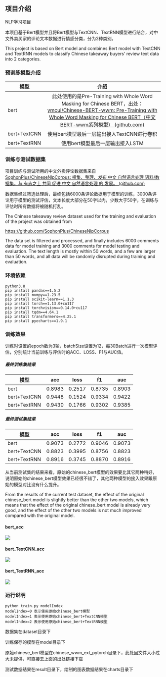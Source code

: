 ## 项目介绍

NLP学习项目

本项目基于Bert模型并且将Bert模型与TextCNN、TextRNN模型进行结合，对中文外卖买家的评论文本数据进行情感分类，分为2种类别。

This project is based on Bert model and combines Bert model with TextCNN and TextRNN models to classify Chinese takeaway buyers' review text data into 2 categories.



### 预训练模型介绍

| 模型         |                             介绍                             |
| ------------ | :----------------------------------------------------------: |
| bert         | 此处使用的是Pre-Training with Whole Word Masking for Chinese BERT，出处：[ymcui/Chinese-BERT-wwm: Pre-Training with Whole Word Masking for Chinese BERT（中文BERT-wwm系列模型） (github.com)](https://github.com/ymcui/chinese-bert-wwm) |
| bert+TextCNN |         使用bert模型最后一层输出接入TextCNN进行卷积          |
| bert+TextRNN |               使用bert模型最后一层输出接入LSTM               |



### 训练与测试数据集

项目训练与测试所用的中文外卖评论数据集来自[SophonPlus/ChineseNlpCorpus: 搜集、整理、发布 中文 自然语言处理 语料/数据集，与 有志之士 共同 促进 中文 自然语言处理 的 发展。 (github.com)](https://github.com/SophonPlus/ChineseNlpCorpus)

数据集经过筛选处理后，最终包括6000条评论数据用于模型的训练，3000条评论用于模型的测试评估，文本长度大部分在50字以内，少数大于50字，在训练与评估时所有数据将被随机打乱。



The Chinese takeaway review dataset used for the training and evaluation of the project was obtained from   

https://github.com/SophonPlus/ChineseNlpCorpus

The data set is filtered and processed, and finally includes 6000 comments data for model training and 3000 comments for model testing and evaluation. The text length is mostly within 50 words, and a few are larger than 50 words, and all data will be randomly disrupted during training and evaluation.



### 环境依赖

``` shell
python3.8
pip install pandas==1.5.2
pip install numpy==1.23.5
pip install scikit-learn==1.1.3
pip install torch==1.13.0+cu117
pip install torchvision==0.14.0+cu117
pip install tqdm==4.64.1
pip install transformers==4.25.1
pip install pyecharts==1.9.1
```





### 训练效果

训练时设置的epoch数为3轮，batchSize设置为12，每30Batch进行一次模型评估，分别统计当前训练与评估时的ACC、LOSS、F1与AUC值。



##### 最终训练集结果

| 模型         |  acc   |  loss  |   f1   |  auc   |
| ------------ | :----: | :----: | :----: | :----: |
| bert         | 0.8983 | 0.2517 | 0.8735 | 0.8903 |
| bert+TextCNN | 0.9448 | 0.1524 | 0.9334 | 0.9422 |
| bert+TextRNN | 0.9430 | 0.1766 | 0.9302 | 0.9385 |



##### 最终测试集结果

| 模型         |  acc   |  loss  |   f1   |  auc   |
| ------------ | :----: | :----: | :----: | :----: |
| bert         | 0.9073 | 0.2772 | 0.9046 | 0.9073 |
| bert+TextCNN | 0.8823 | 0.3995 | 0.8756 | 0.8823 |
| bert+TextRNN | 0.8916 | 0.3745 | 0.8870 | 0.8916 |

从当前测试集的结果来看，原始的chinese_bert模型的效果要比其它两种稍好，说明原始的chinese_bert模型效果已经很不错了，其他两种模型的接入效果跟原始的模型对比没有什么提升。

From the results of the current test dataset, the effect of the original chinese_bert model is slightly better than the other two models, which means that the effect of the original chinese_bert model is already very good, and the effect of the other two models is not much improved compared with the original model.



#### bert_acc

![](C:\bertText\img\bert_acc.png)

#### bert_TextCNN_acc

![](C:\bertText\img\bert_TextCNN_acc.png)

#### bert_TextRNN_acc

![](C:\bertText\img\bert_TextRNN_acc.png)

### 运行说明

``` shell
python train.py modelIndex
modelIndex=0 表示使用原始chinese_bert模型
modelIndex=1 表示使用原始chinese_bert+TextCNN模型
modelIndex=2 表示使用原始chinese_bert+TextRNN模型
```

数据集在dataset目录下

训练保存的模型在model目录下

原始chinese_bert模型在chinese_wwm_ext_pytorch目录下，此处因文件大小过大未提供，可直接去上面的出处链接下载

测试数据结果在result目录下，绘制的图表数据结果在charts目录下